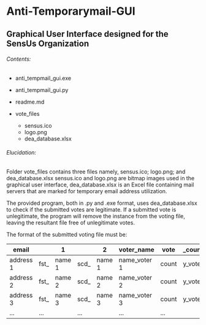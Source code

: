 # Anti-Temporarymail-GUI
## Graphical User Interface designed for the SensUs Organization

###### Contents:
- anti_tempmail_gui.exe
- anti_tempmail_gui.py
- readme.md

- vote_files
  - sensus.ico
  - logo.png
  - dea_database.xlsx

###### Elucidation:

Folder vote_files contains three files namely, sensus.ico; logo.png; and dea_database.xlsx
sensus.ico and logo.png are bitmap images used in the graphical user interface, 
dea_database.xlsx is an Excel file containing mail servers that are marked for temporary email
address utilization.

The provided program, both in .py and .exe format, uses dea_database.xlsx to check if the
submitted votes are legitimate. If a submitted vote is unlegitimate, the program will remove
the instance from the voting file, leaving the resultant file free of unlegitimate votes.

The format of the submitted voting file must be:

|   email   |      |   1    |      |   2    |  voter_name  | vote  | _count | y |  group  |  university  |  relation  |
|-----------|------|--------|------|--------|--------------|-------|--------|---|---------|--------------|------------|
| address 1 | fst_ | name 1 | scd_ | name 1 | name_voter 1 | count | y_vote | 1 | group 1 | university 1 | relation 1 |
| address 2 | fst_ | name 2 | scd_ | name 2 | name_voter 2 | count | y_vote | 2 | group 2 | university 2 | relation 2 |
| address 3 | fst_ | name 3 | scd_ | name 3 | name_voter 3 | count | y_vote | 3 | group 3 | university 3 | relation 3 |
| ...       | ...  |        | ...  |        | ...          | ...   |        |   | ...     | ...          | ...        |
